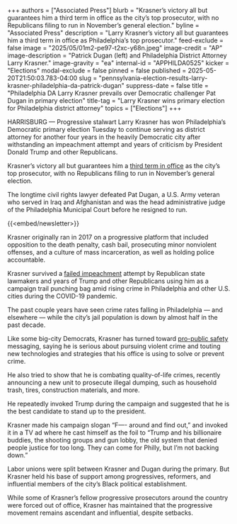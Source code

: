 +++
authors = ["Associated Press"]
blurb = "Krasner’s victory all but guarantees him a third term in office as the city’s top prosecutor, with no Republicans filing to run in November’s general election."
byline = "Associated Press"
description = "Larry Krasner’s victory all but guarantees him a third term in office as Philadelphia’s top prosecutor."
feed-exclude = false
image = "2025/05/01m2-pe97-t2xc-y68n.jpeg"
image-credit = "AP"
image-description = "Patrick Dugan (left) and Philadelphia District Attorney Larry Krasner."
image-gravity = "ea"
internal-id = "APPHILDA0525"
kicker = "Elections"
modal-exclude = false
pinned = false
published = 2025-05-20T21:50:03.783-04:00
slug = "pennsylvania-election-results-larry-krasner-philadelphia-da-patrick-dugan"
suppress-date = false
title = "Philadelphia DA Larry Krasner prevails over Democratic challenger Pat Dugan in primary election"
title-tag = "Larry Krasner wins primary election for Philadelphia district attorney"
topics = ["Elections"]
+++

HARRISBURG — Progressive stalwart Larry Krasner has won Philadelphia’s Democratic primary election Tuesday to continue serving as district attorney for another four years in the heavily Democratic city after withstanding an impeachment attempt and years of criticism by President Donald Trump and other Republicans.

Krasner’s victory all but guarantees him a <a href="https://apnews.com/article/larry-krasner-philadelphia-prosecutor-district-attorney-crime-ceb0f5439e9c8dc86bffaec70308fde6">third term in office</a> as the city’s top prosecutor, with no Republicans filing to run in November’s general election.

The longtime civil rights lawyer defeated Pat Dugan, a U.S. Army veteran who served in Iraq and Afghanistan and was the head administrative judge of the Philadelphia Municipal Court before he resigned to run.

{{<embed/newsletter>}}

Krasner originally ran in 2017 on a progressive platform that included opposition to the death penalty, cash bail, prosecuting minor nonviolent offenses, and a culture of mass incarceration, as well as holding police accountable.

Krasner survived a <a href="https://apnews.com/article/larry-krasner-philadelphia-district-attorney-impeachment-6b38e18792357afe0538ea7f8724cf3a">failed impeachment</a> attempt by Republican state lawmakers and years of Trump and other Republicans using him as a campaign trail punching bag amid rising crime in Philadelphia and other U.S. cities during the COVID-19 pandemic.

The past couple years have seen crime rates falling in Philadelphia — and elsewhere — while the city’s jail population is down by almost half in the past decade.

Like some big-city Democrats, Krasner has turned toward <a href="https://apnews.com/article/philadelphia-mayor-crime-parker-democrats-29841c89da2f624bc747d54ec409bac9">pro-public safety</a> messaging, saying he is serious about pursuing violent crime and touting new technologies and strategies that his office is using to solve or prevent crime.

He also tried to show that he is combating quality-of-life crimes, recently announcing a new unit to prosecute illegal dumping, such as household trash, tires, construction materials, and more.

He repeatedly invoked Trump during the campaign and suggested that he is the best candidate to stand up to the president.

Krasner made his campaign slogan “F—- around and find out,” and invoked it in a TV ad where he cast himself as the foil to “Trump and his billionaire buddies, the shooting groups and gun lobby, the old system that denied people justice for too long. They can come for Philly, but I’m not backing down.”

Labor unions were split between Krasner and Dugan during the primary. But Krasner held his base of support among progressives, reformers, and influential members of the city’s Black political establishment.

While some of Krasner’s fellow progressive prosecutors around the country were forced out of office, Krasner has maintained that the progressive movement remains ascendant and influential, despite setbacks.

